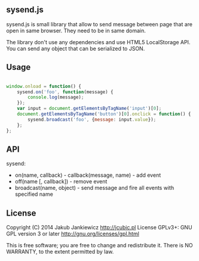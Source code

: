 ## sysend.js

sysend.js is small library that allow to send message between page that are
open in same browser. They need to be in same domain.

The library don't use any dependencies and use HTML5 LocalStorage API.
You can send any object that can be serialized to JSON.

## Usage

```javascript

window.onload = function() {
    sysend.on('foo', function(message) {
        console.log(message);
    });
    var input = document.getElementsByTagName('input')[0];
    document.getElementsByTagName('button')[0].onclick = function() {
        sysend.broadcast('foo', {message: input.value});
    };
};
```



## API

sysend:

* on(name, callback)  - callback(message, name) - add event
* off(name [, callback]) - remove event
* broadcast(name, object) - send message and fire all events with specified name

## License

Copyright (C) 2014 Jakub Jankiewicz <http://jcubic.pl>
License GPLv3+: GNU GPL version 3 or later <http://gnu.org/licenses/gpl.html>

This is free software; you are free to change and redistribute it.
There is NO WARRANTY, to the extent permitted by law.
